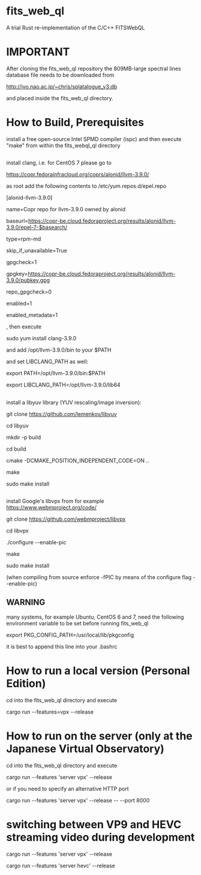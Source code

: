 # fits_web_ql
A trial Rust re-implementation of the C/C++ FITSWebQL

# IMPORTANT
After cloning the fits_web_ql repository the 809MB-large spectral lines database file needs to be downloaded from

http://jvo.nao.ac.jp/~chris/splatalogue_v3.db

and placed inside the fits_web_ql directory.

# How to Build, Prerequisites
install a free open-source Intel SPMD compiler (ispc) and then execute "make" from within the fits_webql_ql directory

##
install clang, i.e. for CentOS 7 please go to

https://copr.fedorainfracloud.org/coprs/alonid/llvm-3.9.0/

as root add the following contents to /etc/yum.repos.d/epel.repo

[alonid-llvm-3.9.0]

name=Copr repo for llvm-3.9.0 owned by alonid

baseurl=https://copr-be.cloud.fedoraproject.org/results/alonid/llvm-3.9.0/epel-7-$basearch/

type=rpm-md

skip_if_unavailable=True

gpgcheck=1

gpgkey=https://copr-be.cloud.fedoraproject.org/results/alonid/llvm-3.9.0/pubkey.gpg

repo_gpgcheck=0

enabled=1

enabled_metadata=1

, then execute

sudo yum install clang-3.9.0

and add /opt/llvm-3.9.0/bin to your $PATH

and set LIBCLANG_PATH as well:

export PATH=/opt/llvm-3.9.0/bin:$PATH

export LIBCLANG_PATH=/opt/llvm-3.9.0/lib64

##
install a libyuv library (YUV rescaling/image inversion):

git clone https://github.com/lemenkov/libyuv

cd libyuv

mkdir -p build

cd build

cmake -DCMAKE_POSITION_INDEPENDENT_CODE=ON ..

make

sudo make install

##
install Google's libvpx from for example https://www.webmproject.org/code/

git clone https://github.com/webmproject/libvpx

cd libvpx

./configure --enable-pic

make

sudo make install

(when compiling from source enforce -fPIC by means of the configure flag --enable-pic)

## WARNING
many systems, for example Ubuntu, CentOS 6 and 7, need the following environment variable to be set before running fits_web_ql

export PKG_CONFIG_PATH=/usr/local/lib/pkgconfig

it is best to append this line into your .bashrc

# How to run a local version (Personal Edition)
cd into the fits_web_ql directory and execute

cargo run --features=vpx --release

# How to run on the server (only at the Japanese Virtual Observatory)
cd into the fits_web_ql directory and execute

cargo run --features 'server vpx' --release

or if you need to specify an alternative HTTP port

cargo run --features 'server vpx' --release -- --port 8000

# switching between VP9 and HEVC streaming video during development

cargo run --features 'server vpx' --release

cargo run --features 'server hevc' --release